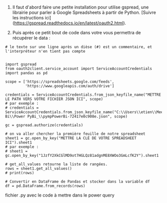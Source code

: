 1. Il faut d'abord faire une petite installation pour utilise gspread, une librairie pour parler à Google Spreadsheets à partir de Python. [Suivre les instructions ici] (https://gspread.readthedocs.io/en/latest/oauth2.html). 

2. Puis après ce petit bout de code dans votre vous permettra de récupérer le data : 

```
# le texte sur une ligne après un dièse (#) est un commentaire, et l'interpréteur n'en tient pas compte


import gspread
from oauth2client.service_account import ServiceAccountCredentials
import pandas as pd

scope = ['https://spreadsheets.google.com/feeds',
         'https://www.googleapis.com/auth/drive']

credentials = ServiceAccountCredentials.from_json_keyfile_name("METTRE LE PATH VERS VOTRE FICHIER JSON ICI", scope)
# par exemple : 
# credentials = ServiceAccountCredentials.from_json_keyfile_name("C:\\Users\\etien\\MeetUp Bi\\Power PyBi_\\pympPowerBi-72417e0c908e.json", scope)

gc = gspread.authorize(credentials)

# on va aller chercher la première feuille de notre spreadsheet
sheet1 = gc.open_by_key("METTRE LA CLÉ DE VOTRE SPREADSHEET ICI").sheet1
# par exemple : 
# sheet1 = gc.open_by_key("1JzfY2XkCGlMD9ot7HGLQz81adgnME8XWOo3GmLcfK2Y").sheet1

# get_all_values retourne la liste de rangées.
rows = sheet1.get_all_values()
# print(rows)

# Convertir en DataFrame de Pandas et stocker dans la variable df
df = pd.DataFrame.from_records(rows)
```

fichier .py avec le code à mettre dans le power query 
